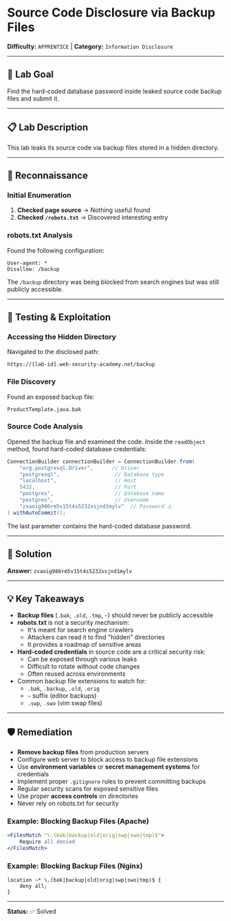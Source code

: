 # Source Code Disclosure via Backup Files

**Difficulty:** `APPRENTICE` | **Category:** `Information Disclosure`

---

## 🎯 Lab Goal

Find the hard-coded database password inside leaked source code backup files and submit it.

---

## 📋 Lab Description

This lab leaks its source code via backup files stored in a hidden directory.

---

## 🔎 Reconnaissance

### Initial Enumeration

1. **Checked page source** → Nothing useful found
2. **Checked `/robots.txt`** → Discovered interesting entry

### robots.txt Analysis

Found the following configuration:

```
User-agent: *
Disallow: /backup
```

The `/backup` directory was being blocked from search engines but was still publicly accessible.

---

## 🧪 Testing & Exploitation

### Accessing the Hidden Directory

Navigated to the disclosed path:

```
https://[lab-id].web-security-academy.net/backup
```

### File Discovery

Found an exposed backup file:

```
ProductTemplate.java.bak
```

### Source Code Analysis

Opened the backup file and examined the code. Inside the `readObject` method, found hard-coded database credentials:

```java
ConnectionBuilder connectionBuilder = ConnectionBuilder.from(
    "org.postgresql.Driver",      // Driver
    "postgresql",                  // Database type
    "localhost",                   // Host
    5432,                          // Port
    "postgres",                    // Database name
    "postgres",                    // Username
    "zxaoig986rm5v15t4s5232xsjnd1mylv"  // Password ⚠️
).withAutoCommit();
```

The last parameter contains the hard-coded database password.

---

## 🚩 Solution

**Answer:** `zxaoig986rm5v15t4s5232xsjnd1mylv`

---

## 💡 Key Takeaways

- **Backup files** (`.bak`, `.old`, `.tmp`, `~`) should never be publicly accessible
- **robots.txt** is not a security mechanism:
  - It's meant for search engine crawlers
  - Attackers can read it to find "hidden" directories
  - It provides a roadmap of sensitive areas
- **Hard-coded credentials** in source code are a critical security risk:
  - Can be exposed through various leaks
  - Difficult to rotate without code changes
  - Often reused across environments
- Common backup file extensions to watch for:
  - `.bak`, `.backup`, `.old`, `.orig`
  - `~` suffix (editor backups)
  - `.swp`, `.swo` (vim swap files)

---

## 🛡️ Remediation

- **Remove backup files** from production servers
- Configure web server to block access to backup file extensions
- Use **environment variables** or **secret management systems** for credentials
- Implement proper `.gitignore` rules to prevent committing backups
- Regular security scans for exposed sensitive files
- Use proper **access controls** on directories
- Never rely on robots.txt for security

### Example: Blocking Backup Files (Apache)

```apache
<FilesMatch "\.(bak|backup|old|orig|swp|swo|tmp)$">
    Require all denied
</FilesMatch>
```

### Example: Blocking Backup Files (Nginx)

```nginx
location ~* \.(bak|backup|old|orig|swp|swo|tmp)$ {
    deny all;
}
```

---

**Status:** ✅ Solved
